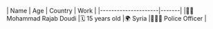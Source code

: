| Name | Age | Country | Work |
|---------------------|-------|
|🧑🏻 Mohammad Rajab Doudi |🗓 15 years old  |🌍 Syria |👮🏻‍♂️ Police Officer |
